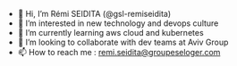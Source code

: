 - 👋 Hi, I’m Rémi SEIDITA (@gsl-remiseidita)
- 👀 I’m interested in new technology and devops culture
- 🌱 I’m currently learning aws cloud and kubernetes
- 💞️ I’m looking to collaborate with dev teams at Aviv Group
- 📫 How to reach me : remi.seidita@groupeseloger.com

<!---
gsl-remiseidita/gsl-remiseidita is a ✨ special ✨ repository because its `README.md` (this file) appears on your GitHub profile.
You can click the Preview link to take a look at your changes.
--->
